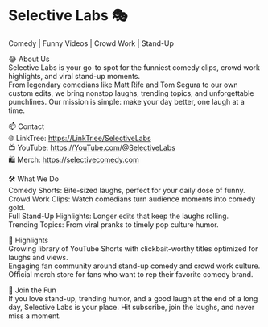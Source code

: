 # Selective Labs 🎭
Comedy | Funny Videos | Crowd Work | Stand-Up

😂 About Us<br>
Selective Labs is your go-to spot for the funniest comedy clips, crowd work highlights, and viral stand-up moments.<br>
From legendary comedians like Matt Rife and Tom Segura to our own custom edits, we bring nonstop laughs, trending topics, and unforgettable punchlines. Our mission is simple: make your day better, one laugh at a time.

📫 Contact<br>
🌐 LinkTree: https://LinkTr.ee/SelectiveLabs<br>
📺 YouTube: https://YouTube.com/@SelectiveLabs<br>
🛍️ Merch: https://selectivecomedy.com<br>

🛠️ What We Do<br>
Comedy Shorts: Bite-sized laughs, perfect for your daily dose of funny.<br>
Crowd Work Clips: Watch comedians turn audience moments into comedy gold.<br>
Full Stand-Up Highlights: Longer edits that keep the laughs rolling.<br>
Trending Topics: From viral pranks to timely pop culture humor.<br>

🎤 Highlights<br>
Growing library of YouTube Shorts with clickbait-worthy titles optimized for laughs and views.<br>
Engaging fan community around stand-up comedy and crowd work culture.<br>
Official merch store for fans who want to rep their favorite comedy brand.<br>

📌 Join the Fun<br>
If you love stand-up, trending humor, and a good laugh at the end of a long day, Selective Labs is your place. Hit subscribe, join the laughs, and never miss a moment.
